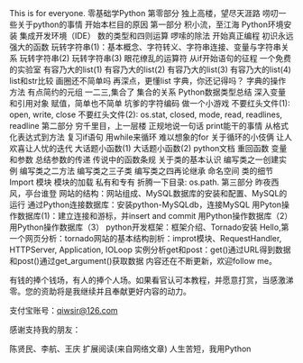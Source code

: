 This is for everyone.
零基础学Python
第零部分 独上高楼，望尽天涯路
唠叨一些关于python的事情
开始本栏目的原因
第一部分 积小流，至江海
Python环境安装
集成开发环境（IDE）
数的类型和四则运算
啰嗦的除法
开始真正编程
初识永远强大的函数
玩转字符串(1)：基本概念、字符转义、字符串连接、变量与字符串关系
玩转字符串(2)
玩转字符串(3)
眼花缭乱的运算符
从if开始语句的征程
一个免费的实验室
有容乃大的list(1)
有容乃大的list(2)
有容乃大的list(3)
有容乃大的list(4)
list和str比较
画圈还不简单吗
再深点，更懂list
字典，你还记得吗？
字典的操作方法
有点简约的元组
一二三,集合了
集合的关系
Python数据类型总结
深入变量和引用对象
赋值，简单也不简单
坑爹的字符编码
做一个小游戏
不要红头文件(1): open, write, close
不要红头文件(2): os.stat, closed, mode, read, readlines, readline
第二部分 穷千里目，上一层楼
正规地说一句话
print能干的事情
从格式化表达式到方法
复习if语句
用while来循环
难以想象的for
关于循环的小伎俩
让人欢喜让人忧的迭代
大话题小函数(1)
大话题小函数(2)
python文档
重回函数
变量和参数
总结参数的传递
传说中的函数条规
关于类的基本认识
编写类之一创建实例
编写类之二方法
编写类之三子类
编写类之四再论继承
命名空间
类的细节
Import 模块
模块的加载
私有和专有
折腾一下目录: os.path.
第三部分 昨夜西风，亭台谁登
网站的结构：网站组成、MySQL数据库的安装和配置、MySQL的运行
通过Python连接数据库：安装python-MySQLdb，连接MySQL
用Pyton操作数据库(1)：建立连接和游标，并insert and commit
用Python操作数据库（2）
用Python操作数据库（3）
python开发框架：框架介绍、Tornado安装
Hello,第一个网页分析：tornado网站的基本结构剖析：improt模块、RequestHandler, HTTPServer, Application, IOLoop
实例分析get和post：get()通过URL得到数据和post()通过get_argument()获取数据
内容还在不断更新，欢迎follow me。

有钱的捧个钱场，有人的捧个人场。如果看官认可本教程，并愿意打赏，当感激涕零。您的资助将是我继续并且奉献更好内容的动力。

支付宝账号：qiwsir@126.com

感谢支持我的朋友：

陈贤民、李航、王庆
扩展阅读(来自网络文章)
人生苦短，我用Python
